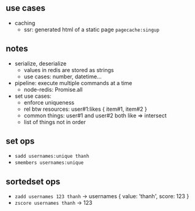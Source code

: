 ## use cases
- caching
    - ssr: generated html of a static page `pagecache:singup`

## notes
- serialize, deserialize
    - values in redis are stored as strings
    - use cases: number, datetime...
- pipeline: execute multiple commands at a time
    - node-redis: Promise.all
- set use cases:
    - enforce uniqueness
    - rel btw resources: user#1:likes { item#1, item#2 }
    - common things: user#1 and user#2 both like => intersect
    - list of things not in order 

## set ops
- `sadd usernames:unique thanh`
- `smembers usernames:unique`

## sortedset ops
- `zadd usernames 123 thanh` -> usernames { value: 'thanh', score: 123 }
- `zscore usernames thanh` -> 123